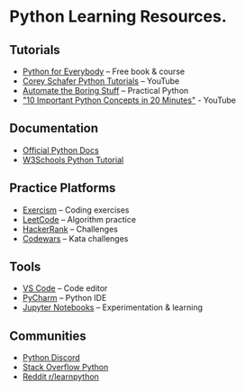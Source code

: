 # Python Learning Resources.

## Tutorials

- [Python for Everybody](https://www.py4e.com/) – Free book & course
- [Corey Schafer Python Tutorials](https://www.youtube.com/user/schafer5) – YouTube
- [Automate the Boring Stuff](https://automatetheboringstuff.com/) – Practical Python
- ["10 Important Python Concepts in 20 Minutes"](https://youtu.be/Gx5qb1uHss4) - YouTube

## Documentation

- [Official Python Docs](https://docs.python.org/3/)
- [W3Schools Python Tutorial](https://www.w3schools.com/python/)

## Practice Platforms

- [Exercism](https://exercism.org/tracks/python) – Coding exercises
- [LeetCode](https://leetcode.com/) – Algorithm practice
- [HackerRank](https://www.hackerrank.com/domains/python) – Challenges
- [Codewars](https://www.codewars.com/) – Kata challenges

## Tools

- [VS Code](https://code.visualstudio.com/) – Code editor
- [PyCharm](https://www.jetbrains.com/pycharm/) – Python IDE
- [Jupyter Notebooks](https://jupyter.org/) – Experimentation & learning

## Communities

- [Python Discord](https://pythondiscord.com/)
- [Stack Overflow Python](https://stackoverflow.com/questions/tagged/python)
- [Reddit r/learnpython](https://www.reddit.com/r/learnpython/)
